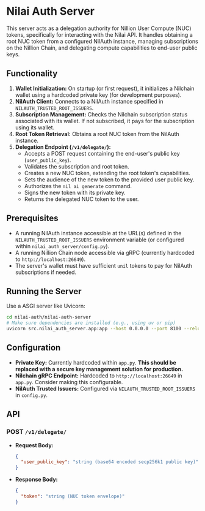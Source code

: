 # Nilai Auth Server

This server acts as a delegation authority for Nillion User Compute (NUC) tokens, specifically for interacting with the Nilai API. It handles obtaining a root NUC token from a configured NilAuth instance, managing subscriptions on the Nillion Chain, and delegating compute capabilities to end-user public keys.

## Functionality

1.  **Wallet Initialization:** On startup (or first request), it initializes a Nilchain wallet using a hardcoded private key (for development purposes).
2.  **NilAuth Client:** Connects to a NilAuth instance specified in `NILAUTH_TRUSTED_ROOT_ISSUERS`.
3.  **Subscription Management:** Checks the Nilchain subscription status associated with its wallet. If not subscribed, it pays for the subscription using its wallet.
4.  **Root Token Retrieval:** Obtains a root NUC token from the NilAuth instance.
5.  **Delegation Endpoint (`/v1/delegate/`):**
    *   Accepts a POST request containing the end-user's public key (`user_public_key`).
    *   Validates the subscription and root token.
    *   Creates a new NUC token, extending the root token's capabilities.
    *   Sets the audience of the new token to the provided user public key.
    *   Authorizes the `nil ai generate` command.
    *   Signs the new token with its private key.
    *   Returns the delegated NUC token to the user.

## Prerequisites

*   A running NilAuth instance accessible at the URL(s) defined in the `NILAUTH_TRUSTED_ROOT_ISSUERS` environment variable (or configured within `nilai_auth_server/config.py`).
*   A running Nillion Chain node accessible via gRPC (currently hardcoded to `http://localhost:26649`).
*   The server's wallet must have sufficient `unil` tokens to pay for NilAuth subscriptions if needed.

## Running the Server

Use a ASGI server like Uvicorn:

```bash
cd nilai-auth/nilai-auth-server
# Make sure dependencies are installed (e.g., using uv or pip)
uvicorn src.nilai_auth_server.app:app --host 0.0.0.0 --port 8100 --reload
```

## Configuration

*   **Private Key:** Currently hardcoded within `app.py`. **This should be replaced with a secure key management solution for production.**
*   **Nilchain gRPC Endpoint:** Hardcoded to `http://localhost:26649` in `app.py`. Consider making this configurable.
*   **NilAuth Trusted Issuers:** Configured via `NILAUTH_TRUSTED_ROOT_ISSUERS` in `config.py`.

## API

### POST `/v1/delegate/`

*   **Request Body:**
    ```json
    {
      "user_public_key": "string (base64 encoded secp256k1 public key)"
    }
    ```
*   **Response Body:**
    ```json
    {
      "token": "string (NUC token envelope)"
    }
    ```
